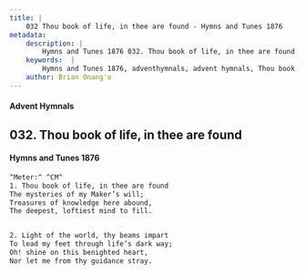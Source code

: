 ```yaml
---
title: |
    032 Thou book of life, in thee are found - Hymns and Tunes 1876
metadata:
    description: |
        Hymns and Tunes 1876 032. Thou book of life, in thee are found. The mysteries of my Maker’s will; Treasures of knowledge here abound, The deepest, loftiest mind to fill. 
    keywords:  |
        Hymns and Tunes 1876, adventhymnals, advent hymnals, Thou book of life, in thee are found, The mysteries of my Maker’s will;, 
    author: Brian Onang'o
---
```


#### Advent Hymnals
## 032. Thou book of life, in thee are found
####  Hymns and Tunes 1876

```txt
^Meter:^ ^CM^
1. Thou book of life, in thee are found
The mysteries of my Maker’s will;
Treasures of knowledge here abound,
The deepest, loftiest mind to fill.


2. Light of the world, thy beams impart
To lead my feet through life’s dark way;
Oh! shine on this benighted heart,
Nor let me from thy guidance stray.
```